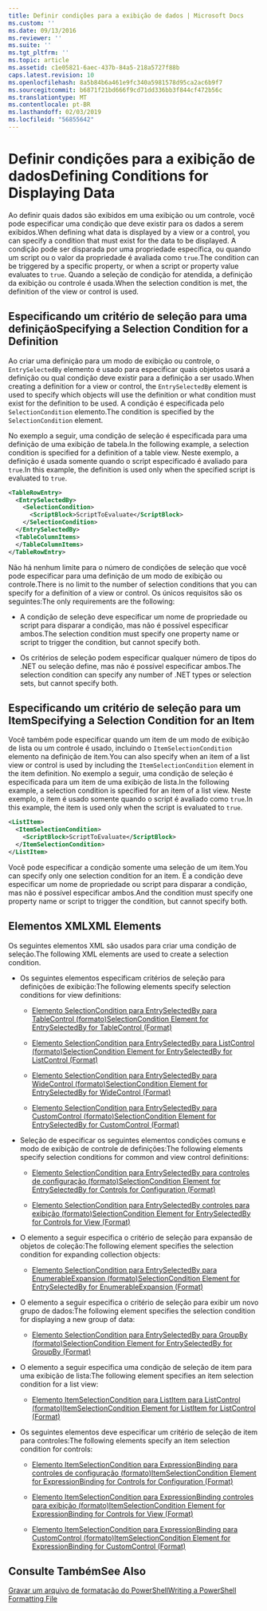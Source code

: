```yaml
---
title: Definir condições para a exibição de dados | Microsoft Docs
ms.custom: ''
ms.date: 09/13/2016
ms.reviewer: ''
ms.suite: ''
ms.tgt_pltfrm: ''
ms.topic: article
ms.assetid: c1e05821-6aec-437b-84a5-218a5727f88b
caps.latest.revision: 10
ms.openlocfilehash: 8a5b84b6a461e9fc340a5981578d95ca2ac6b9f7
ms.sourcegitcommit: b6871f21bd666f9cd71dd336bb3f844cf472b56c
ms.translationtype: MT
ms.contentlocale: pt-BR
ms.lasthandoff: 02/03/2019
ms.locfileid: "56855642"
---
```

# <a name="defining-conditions-for-displaying-data"></a><span data-ttu-id="62512-102">Definir condições para a exibição de dados</span><span class="sxs-lookup"><span data-stu-id="62512-102">Defining Conditions for Displaying Data</span></span>

<span data-ttu-id="62512-103">Ao definir quais dados são exibidos em uma exibição ou um controle, você pode especificar uma condição que deve existir para os dados a serem exibidos.</span><span class="sxs-lookup"><span data-stu-id="62512-103">When defining what data is displayed by a view or a control, you can specify a condition that must exist for the data to be displayed.</span></span> <span data-ttu-id="62512-104">A condição pode ser disparada por uma propriedade específica, ou quando um script ou o valor da propriedade é avaliada como `true`.</span><span class="sxs-lookup"><span data-stu-id="62512-104">The condition can be triggered by a specific property, or when a script or property value evaluates to `true`.</span></span> <span data-ttu-id="62512-105">Quando a seleção de condição for atendida, a definição da exibição ou controle é usada.</span><span class="sxs-lookup"><span data-stu-id="62512-105">When the selection condition is met, the definition of the view or control is used.</span></span>

## <a name="specifying-a-selection-condition-for-a-definition"></a><span data-ttu-id="62512-106">Especificando um critério de seleção para uma definição</span><span class="sxs-lookup"><span data-stu-id="62512-106">Specifying a Selection Condition for a Definition</span></span>

<span data-ttu-id="62512-107">Ao criar uma definição para um modo de exibição ou controle, o `EntrySelectedBy` elemento é usado para especificar quais objetos usará a definição ou qual condição deve existir para a definição a ser usado.</span><span class="sxs-lookup"><span data-stu-id="62512-107">When creating a definition for a view or control, the `EntrySelectedBy` element is used to specify which objects will use the definition or what condition must exist for the definition to be used.</span></span> <span data-ttu-id="62512-108">A condição é especificada pelo `SelectionCondition` elemento.</span><span class="sxs-lookup"><span data-stu-id="62512-108">The condition is specified by the `SelectionCondition` element.</span></span>

<span data-ttu-id="62512-109">No exemplo a seguir, uma condição de seleção é especificada para uma definição de uma exibição de tabela.</span><span class="sxs-lookup"><span data-stu-id="62512-109">In the following example, a selection condition is specified for a definition of a table view.</span></span> <span data-ttu-id="62512-110">Neste exemplo, a definição é usada somente quando o script especificado é avaliado para `true`.</span><span class="sxs-lookup"><span data-stu-id="62512-110">In this example, the definition is used only when the specified script is evaluated to `true`.</span></span>

```xml
<TableRowEntry>
  <EntrySelectedBy>
    <SelectionCondition>
      <ScriptBlock>ScriptToEvaluate</ScriptBlock>
    </SelectionCondition>
  </EntrySelectedBy>
  <TableColumnItems>
  </TableColumnItems>
</TableRowEntry>

```

<span data-ttu-id="62512-111">Não há nenhum limite para o número de condições de seleção que você pode especificar para uma definição de um modo de exibição ou controle.</span><span class="sxs-lookup"><span data-stu-id="62512-111">There is no limit to the number of selection conditions that you can specify for a definition of a view or control.</span></span> <span data-ttu-id="62512-112">Os únicos requisitos são os seguintes:</span><span class="sxs-lookup"><span data-stu-id="62512-112">The only requirements are the following:</span></span>

- <span data-ttu-id="62512-113">A condição de seleção deve especificar um nome de propriedade ou script para disparar a condição, mas não é possível especificar ambos.</span><span class="sxs-lookup"><span data-stu-id="62512-113">The selection condition must specify one property name or script to trigger the condition, but cannot specify both.</span></span>

- <span data-ttu-id="62512-114">Os critérios de seleção podem especificar qualquer número de tipos do .NET ou seleção define, mas não é possível especificar ambos.</span><span class="sxs-lookup"><span data-stu-id="62512-114">The selection condition can specify any number of .NET types or selection sets, but cannot specify both.</span></span>

## <a name="specifying-a-selection-condition-for-an-item"></a><span data-ttu-id="62512-115">Especificando um critério de seleção para um Item</span><span class="sxs-lookup"><span data-stu-id="62512-115">Specifying a Selection Condition for an Item</span></span>

<span data-ttu-id="62512-116">Você também pode especificar quando um item de um modo de exibição de lista ou um controle é usado, incluindo o `ItemSelectionCondition` elemento na definição de item.</span><span class="sxs-lookup"><span data-stu-id="62512-116">You can also specify when an item of a list view or control is used by including the `ItemSelectionCondition` element in the item definition.</span></span> <span data-ttu-id="62512-117">No exemplo a seguir, uma condição de seleção é especificada para um item de uma exibição de lista.</span><span class="sxs-lookup"><span data-stu-id="62512-117">In the following example, a selection condition is specified for an item of a list view.</span></span> <span data-ttu-id="62512-118">Neste exemplo, o item é usado somente quando o script é avaliado como `true`.</span><span class="sxs-lookup"><span data-stu-id="62512-118">In this example, the item is used only when the script is evaluated to `true`.</span></span>

```xml
<ListItem>
  <ItemSelectionCondition>
    <ScriptBlock>ScriptToEvaluate</ScriptBlock>
  </ItemSelectionCondition>
</ListItem>

```

<span data-ttu-id="62512-119">Você pode especificar a condição somente uma seleção de um item.</span><span class="sxs-lookup"><span data-stu-id="62512-119">You can specify only one selection condition for an item.</span></span> <span data-ttu-id="62512-120">E a condição deve especificar um nome de propriedade ou script para disparar a condição, mas não é possível especificar ambos.</span><span class="sxs-lookup"><span data-stu-id="62512-120">And the condition must specify one property name or script to trigger the condition, but cannot specify both.</span></span>

## <a name="xml-elements"></a><span data-ttu-id="62512-121">Elementos XML</span><span class="sxs-lookup"><span data-stu-id="62512-121">XML Elements</span></span>

 <span data-ttu-id="62512-122">Os seguintes elementos XML são usados para criar uma condição de seleção.</span><span class="sxs-lookup"><span data-stu-id="62512-122">The following XML elements are used to create a selection condition.</span></span>

- <span data-ttu-id="62512-123">Os seguintes elementos especificam critérios de seleção para definições de exibição:</span><span class="sxs-lookup"><span data-stu-id="62512-123">The following elements specify selection conditions for view definitions:</span></span>

    - [<span data-ttu-id="62512-124">Elemento SelectionCondition para EntrySelectedBy para TableControl (formato)</span><span class="sxs-lookup"><span data-stu-id="62512-124">SelectionCondition Element for EntrySelectedBy for TableControl (Format)</span></span>](./selectioncondition-element-for-entryselectedby-for-tablecontrol-format.md)

    - [<span data-ttu-id="62512-125">Elemento SelectionCondition para EntrySelectedBy para ListControl (formato)</span><span class="sxs-lookup"><span data-stu-id="62512-125">SelectionCondition Element for EntrySelectedBy for ListControl (Format)</span></span>](./selectioncondition-element-for-entryselectedby-for-listcontrol-format.md)

    - [<span data-ttu-id="62512-126">Elemento SelectionCondition para EntrySelectedBy para WideControl (formato)</span><span class="sxs-lookup"><span data-stu-id="62512-126">SelectionCondition Element for EntrySelectedBy for WideControl (Format)</span></span>](./selectioncondition-element-for-entryselectedby-for-widecontrol-format.md)

    - [<span data-ttu-id="62512-127">Elemento SelectionCondition para EntrySelectedBy para CustomControl (formato)</span><span class="sxs-lookup"><span data-stu-id="62512-127">SelectionCondition Element for EntrySelectedBy for CustomControl (Format)</span></span>](./selectioncondition-element-for-entryselectedby-for-customcontrol-format.md)

- <span data-ttu-id="62512-128">Seleção de especificar os seguintes elementos condições comuns e modo de exibição de controle de definições:</span><span class="sxs-lookup"><span data-stu-id="62512-128">The following elements specify selection conditions for common and view control definitions:</span></span>

    - [<span data-ttu-id="62512-129">Elemento SelectionCondition para EntrySelectedBy para controles de configuração (formato)</span><span class="sxs-lookup"><span data-stu-id="62512-129">SelectionCondition Element for EntrySelectedBy for Controls for Configuration (Format)</span></span>](./selectioncondition-element-for-entryselectedby-for-controls-for-configuration-format.md)

    - [<span data-ttu-id="62512-130">Elemento SelectionCondition para EntrySelectedBy controles para exibição (formato)</span><span class="sxs-lookup"><span data-stu-id="62512-130">SelectionCondition Element for EntrySelectedBy for Controls for View (Format)</span></span>](./selectioncondition-element-for-entryselectedby-for-controls-for-view-format.md)

- <span data-ttu-id="62512-131">O elemento a seguir especifica o critério de seleção para expansão de objetos de coleção:</span><span class="sxs-lookup"><span data-stu-id="62512-131">The following element specifies the selection condition for expanding collection objects:</span></span>

    - [<span data-ttu-id="62512-132">Elemento SelectionCondition para EntrySelectedBy para EnumerableExpansion (formato)</span><span class="sxs-lookup"><span data-stu-id="62512-132">SelectionCondition Element for EntrySelectedBy for EnumerableExpansion (Format)</span></span>](./selectioncondition-element-for-entryselectedby-for-enumerableexpansion-format.md)

- <span data-ttu-id="62512-133">O elemento a seguir especifica o critério de seleção para exibir um novo grupo de dados:</span><span class="sxs-lookup"><span data-stu-id="62512-133">The following element specifies the selection condition for displaying a new group of data:</span></span>

    - [<span data-ttu-id="62512-134">Elemento SelectionCondition para EntrySelectedBy para GroupBy (formato)</span><span class="sxs-lookup"><span data-stu-id="62512-134">SelectionCondition Element for EntrySelectedBy for GroupBy (Format)</span></span>](./selectioncondition-element-for-entryselectedby-for-groupby-format.md)

- <span data-ttu-id="62512-135">O elemento a seguir especifica uma condição de seleção de item para uma exibição de lista:</span><span class="sxs-lookup"><span data-stu-id="62512-135">The following element specifies an item selection condition for a list view:</span></span>

    - [<span data-ttu-id="62512-136">Elemento ItemSelectionCondition para ListItem para ListControl (formato)</span><span class="sxs-lookup"><span data-stu-id="62512-136">ItemSelectionCondition Element for ListItem for ListControl (Format)</span></span>](./itemselectioncondition-element-for-listitem-for-listcontrol-format.md)

- <span data-ttu-id="62512-137">Os seguintes elementos deve especificar um critério de seleção de item para controles:</span><span class="sxs-lookup"><span data-stu-id="62512-137">The following elements specify an item selection condition for controls:</span></span>

    - [<span data-ttu-id="62512-138">Elemento ItemSelectionCondition para ExpressionBinding para controles de configuração (formato)</span><span class="sxs-lookup"><span data-stu-id="62512-138">ItemSelectionCondition Element for ExpressionBinding for Controls for Configuration (Format)</span></span>](./itemselectioncondition-element-for-expressionbinding-for-controls-for-configuration-format.md)

    - [<span data-ttu-id="62512-139">Elemento ItemSelectionCondition para ExpressionBinding controles para exibição (formato)</span><span class="sxs-lookup"><span data-stu-id="62512-139">ItemSelectionCondition Element for ExpressionBinding for Controls for View (Format)</span></span>](./itemselectioncondition-element-for-expressionbinding-for-controls-for-view-format.md)

    - [<span data-ttu-id="62512-140">Elemento ItemSelectionCondition para ExpressionBinding para CustomControl (formato)</span><span class="sxs-lookup"><span data-stu-id="62512-140">ItemSelectionCondition Element for ExpressionBinding for CustomControl (Format)</span></span>](./itemselectioncondition-element-for-expressionbinding-for-customcontrol-format.md)

## <a name="see-also"></a><span data-ttu-id="62512-141">Consulte Também</span><span class="sxs-lookup"><span data-stu-id="62512-141">See Also</span></span>

[<span data-ttu-id="62512-142">Gravar um arquivo de formatação do PowerShell</span><span class="sxs-lookup"><span data-stu-id="62512-142">Writing a PowerShell Formatting File</span></span>](./writing-a-powershell-formatting-file.md)
